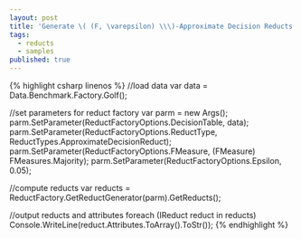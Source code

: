 ```yaml
---
layout: post
title: 'Generate \( (F, \varepsilon) \\\)-Approximate Decision Reducts'
tags:
  - reducts
  - samples
published: true
---
```

{% highlight csharp linenos %}
//load data
var data = Data.Benchmark.Factory.Golf();

//set parameters for reduct factory
var parm = new Args();
parm.SetParameter(ReductFactoryOptions.DecisionTable, data);
parm.SetParameter(ReductFactoryOptions.ReductType, 
	ReductTypes.ApproximateDecisionReduct);
parm.SetParameter(ReductFactoryOptions.FMeasure, 
	(FMeasure) FMeasures.Majority);
parm.SetParameter(ReductFactoryOptions.Epsilon, 0.05);

//compute reducts
var reducts = ReductFactory.GetReductGenerator(parm).GetReducts();

//output reducts and attributes
foreach (IReduct reduct in reducts)
	Console.WriteLine(reduct.Attributes.ToArray().ToStr());
{% endhighlight %}
